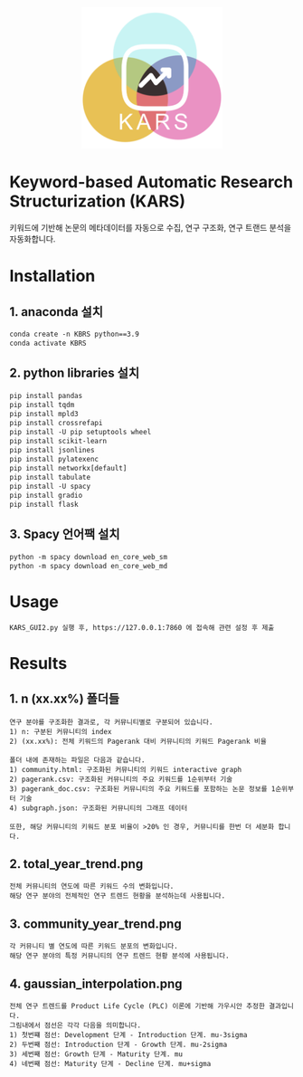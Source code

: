 <p align="center"><img src="./KARS_logo.png" width="250" height="250">

# Keyword-based Automatic Research Structurization (KARS)

키워드에 기반해 논문의 메타데이터를 자동으로 수집, 연구 구조화, 연구 트랜드 분석을 자동화합니다.

# Installation
## 1. anaconda 설치
    conda create -n KBRS python==3.9
    conda activate KBRS

## 2. python libraries 설치
    pip install pandas
    pip install tqdm
    pip install mpld3
    pip install crossrefapi
    pip install -U pip setuptools wheel
    pip install scikit-learn
    pip install jsonlines
    pip install pylatexenc
    pip install networkx[default]
    pip install tabulate
    pip install -U spacy
    pip install gradio
    pip install flask

## 3. Spacy 언어팩 설치
    python -m spacy download en_core_web_sm
    python -m spacy download en_core_web_md

# Usage
    KARS_GUI2.py 실행 후, https://127.0.0.1:7860 에 접속해 관련 설정 후 제출

# Results
## 1. n (xx.xx%) 폴더들
    연구 분야를 구조화한 결과로, 각 커뮤니티별로 구분되어 있습니다.
    1) n: 구분된 커뮤니티의 index
    2) (xx.xx%): 전체 키워드의 Pagerank 대비 커뮤니티의 키워드 Pagerank 비율

    폴더 내에 존재하는 파일은 다음과 같습니다.
    1) community.html: 구조화된 커뮤니티의 키워드 interactive graph
    2) pagerank.csv: 구조화된 커뮤니티의 주요 키워드를 1순위부터 기술
    3) pagerank_doc.csv: 구조화된 커뮤니티의 주요 키워드를 포함하는 논문 정보를 1순위부터 기술
    4) subgraph.json: 구조화된 커뮤니티의 그래프 데이터

    또한, 해당 커뮤니티의 키워드 분포 비율이 >20% 인 경우, 커뮤니티를 한번 더 세분화 합니다.

## 2. total_year_trend.png
    전체 커뮤니티의 연도에 따른 키워드 수의 변화입니다.
    해당 연구 분야의 전체적인 연구 트렌드 현황을 분석하는데 사용됩니다.

## 3. community_year_trend.png
    각 커뮤니티 별 연도에 따른 키워드 분포의 변화입니다.
    해당 연구 분야의 특정 커뮤니티의 연구 트렌드 현황 분석에 사용됩니다.

## 4. gaussian_interpolation.png
    전체 연구 트렌드를 Product Life Cycle (PLC) 이론에 기반해 가우시안 추정한 결과입니다.
    그림내에서 점선은 각각 다음을 의미합니다.
    1) 첫번쨰 점선: Development 단계 - Introduction 단계. mu-3sigma
    2) 두번째 점선: Introduction 단계 - Growth 단계. mu-2sigma
    3) 세번째 점선: Growth 단계 - Maturity 단계. mu
    4) 네번째 점선: Maturity 단계 - Decline 단계. mu+sigma
